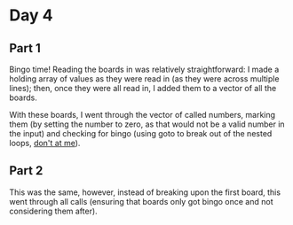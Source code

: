 # Day 4

## Part 1

Bingo time!  Reading the boards in was relatively straightforward: I made a holding array of values as they were read in (as they were across multiple lines); then, once they were all read in, I added them to a vector of all the boards.

With these boards, I went through the vector of called numbers, marking them (by setting the number to zero, as that would not be a valid number in the input) and checking for bingo (using goto to break out of the nested loops, [don't at me](https://icarus.cs.weber.edu/~dab/cs1410/textbook/3.Control/goto.html)).

## Part 2

This was the same, however, instead of breaking upon the first board, this went through all calls (ensuring that boards only got bingo once and not considering them after).

